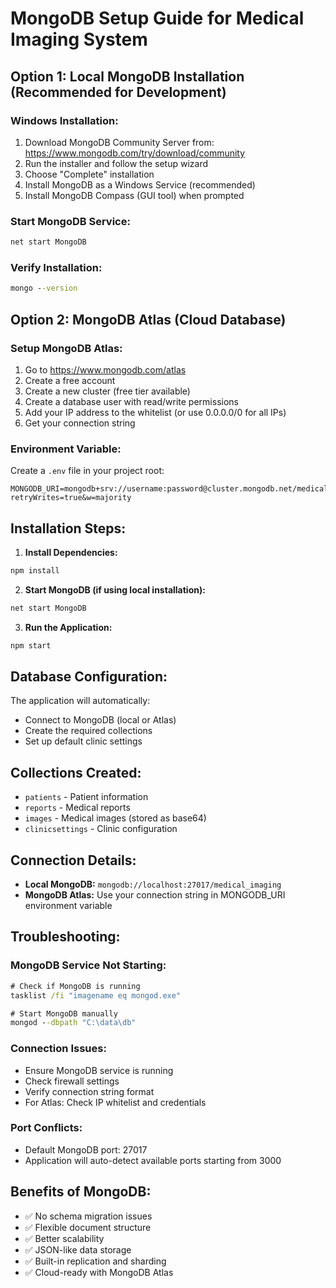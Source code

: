 # MongoDB Setup Guide for Medical Imaging System

## Option 1: Local MongoDB Installation (Recommended for Development)

### Windows Installation:
1. Download MongoDB Community Server from: https://www.mongodb.com/try/download/community
2. Run the installer and follow the setup wizard
3. Choose "Complete" installation
4. Install MongoDB as a Windows Service (recommended)
5. Install MongoDB Compass (GUI tool) when prompted

### Start MongoDB Service:
```cmd
net start MongoDB
```

### Verify Installation:
```cmd
mongo --version
```

## Option 2: MongoDB Atlas (Cloud Database)

### Setup MongoDB Atlas:
1. Go to https://www.mongodb.com/atlas
2. Create a free account
3. Create a new cluster (free tier available)
4. Create a database user with read/write permissions
5. Add your IP address to the whitelist (or use 0.0.0.0/0 for all IPs)
6. Get your connection string

### Environment Variable:
Create a `.env` file in your project root:
```
MONGODB_URI=mongodb+srv://username:password@cluster.mongodb.net/medical_imaging?retryWrites=true&w=majority
```

## Installation Steps:

1. **Install Dependencies:**
```cmd
npm install
```

2. **Start MongoDB (if using local installation):**
```cmd
net start MongoDB
```

3. **Run the Application:**
```cmd
npm start
```

## Database Configuration:

The application will automatically:
- Connect to MongoDB (local or Atlas)
- Create the required collections
- Set up default clinic settings

## Collections Created:
- `patients` - Patient information
- `reports` - Medical reports
- `images` - Medical images (stored as base64)
- `clinicsettings` - Clinic configuration

## Connection Details:
- **Local MongoDB:** `mongodb://localhost:27017/medical_imaging`
- **MongoDB Atlas:** Use your connection string in MONGODB_URI environment variable

## Troubleshooting:

### MongoDB Service Not Starting:
```cmd
# Check if MongoDB is running
tasklist /fi "imagename eq mongod.exe"

# Start MongoDB manually
mongod --dbpath "C:\data\db"
```

### Connection Issues:
- Ensure MongoDB service is running
- Check firewall settings
- Verify connection string format
- For Atlas: Check IP whitelist and credentials

### Port Conflicts:
- Default MongoDB port: 27017
- Application will auto-detect available ports starting from 3000

## Benefits of MongoDB:
- ✅ No schema migration issues
- ✅ Flexible document structure
- ✅ Better scalability
- ✅ JSON-like data storage
- ✅ Built-in replication and sharding
- ✅ Cloud-ready with MongoDB Atlas